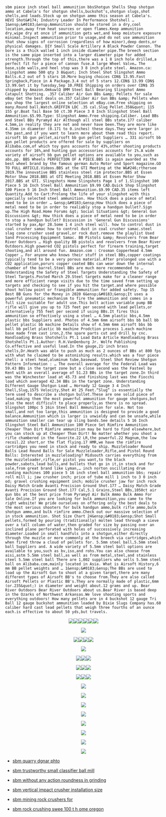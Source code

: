 
```
sbm piece inch steel ball ammunition bbsShotgun Shells Shop shotgun ammo at Cabela's for shotgun shells,buckshot's,shotgun slugs,shot shells,and loads.Stock up on shotgun ammo this season at Cabela's. HEVI Shot&#174; Industry Leader In Performance Shotshell … 1&ensp;&#0183;&ensp;Ammunition should be stored in a dry,cool location,away from heat sources or open flames.Keep ammunition dry,wipe dry at once if ammunition gets wet,and keep moisture exposure minimal.Inspect ammunition prior to usage,and do not use ammunition that show signs of corrosion (regardless of how minor),deep dents,or physical damages. DIY Small Scale Artillery A Black Powder Cannon. The bore is a thick walled 1 inch inside diameter pipe.The breech section is the same pipe inserted into a larger diameter pipe for added strength.Through the top of this,there was a 1 8 inch hole drilled,a perfect fit for a piece of cannon fuse.A large Wheel Valve… The base,side walls,and heel stop was 3 8 inch plate steel. Amazon.ca: slingshot ammo 500 qty 3 8&quot; Inch Steel Shot Slingshot Ammo Balls.4.2 out of 5 stars 10.More buying choices CDN$ 13.95.Fast Springback,Piece in A Package.3.4 out of 5 stars 12.CDN$ 13.99 CDN$ 13.99.Get it by Tuesday,Sep 10.FREE Shipping on orders over CDN$ 35 shipped by Amazon.OmkuwlQ 8MM Steel Ball Bearing Slingshot Ammo Catapult Shotting. .357 Caliber Air Gun BBs &amp; Pellets for sale eBay Get the best deals on.357 Caliber Air Gun BBs &amp; Pellets when you shop the largest online selection at eBay.com.Free shipping on many.Round ball.Watch.GRIFFIN LDC .35 cal.Slug Pellet.358&quot; 115 155 gr.Boat Tail Base 50 ct.30 Piece 3 8 Inch Slingshot Steel Ball Ammunition.$5.99.Type: Slingshot Ammo.Free shipping.Caliber. Lead BBs and Steel BBs Pyramyd Air Although all steel BBs state.177 caliber 4.5mm,in reality they are not and never have been.They are more like 4.35mm in diameter (0.171 to 0.inches) these days.They were larger in the past,and if you want to learn more about them read this report. airsoft bb gun pellet,airsoft bb gun pellet Suppliers … 331 airsoft bb gun pellet products are offered for sale by suppliers on Alibaba.com,of which toy guns accounts for 43%,other shooting products accounts for 16%,and hunting gun accessories accounts for 1%.A wide variety of airsoft bb gun pellet options are available to you,such as abs,pp. BBS Wheels PERFECTION OF A PIECE.BBS is again awarded as the best wheel brand by the famous german Auto Motor und Sport magazine.GO TO FULL ARTICLE.Videos.BBS at the GTI Meeting at the W&#246;rthersee 2019.The innovative BBS stainless steel rim protector.BBS at Essen Motor Show 2018.BBS at GTI Meeting 2018.BBS at Essen Motor Show 2017.BBS at GTI. Slingshots Home Slingshots Page 1 of 1.Slingshot 100 Piece 5 16 Inch Steel Ball Ammunition $9.99 CAD.Quick Shop Slingshot 100 Piece 5 16 Inch Steel Ball Ammunition.$9.99 CAD.35 items left Quantity.Add to Cart:Prolong the life of your slingshot with this specially selected steel ammunition. How thick does a piece of metal need to be in order … &ensp;&#0183;&ensp;How thick does a piece of metal need to be in order to realiably stop a handgun bullet?.Sign up.The High Road.Home Forums &gt; Social Situations &gt; General Gun Discussions &gt; How thick does a piece of metal need to be in order to stop a handgun bullet? Discussion in 'General Gun Discussions' started by pax,Apr 28.Some 1 4 inch steel will. how to control dust in coal crusher samac how to control dust in coal crusher samac.steel slag cone crusher used gravel,or rock dust.remove the playlist Used Sand Processing Equipment Samac. BB Pistols &amp; Revolvers from Bear River Outdoors … High quality BB pistols and revolvers from Bear River Outdoors.High powered CO2 pistols perfect for firearm training,target shooting,and all around fun. Amazon.com : Crosman Copperhead 4.5mm Copper … For anyone who knows their stuff in steel BBs,copper coatings typically tend to be a very porous material.After prolonged use with a CO2 application,porurs copper coated BBs can wear down the internal chamber of the barrel.Steel BBs are much more recommended to … Understanding the Safety of Steel Targets Understanding the Safety of Steel Targets.Posted March 29.Steel targets make for a cleaner range and more efficient range visits due to the time saved from setting up targets and checking to see if you hit the target.and where possible shoot hollow point or frangible ammunition for added safety. Top 15 Best BB Guns for the Money in 2020 6&ensp;&#0183;&ensp;It uses a powerful pneumatic mechanism to fire the ammunition and comes in a full size suitable for adult use.This bolt action variable pump BB rifle will give you up to 725 feet per second with lead pellets,or alternatively 755 feet per second if using BBs.It fires this ammunition so effectively using a steel … 4.5mm plastic bbs,4.5mm plastic bbs Suppliers and. Photos of 4.5mm 6mm airsoft bbs bb ball bb pellet plastic bb machine Details show of 4.5mm 6mm airsoft bbs bb ball bb pellet plastic bb machine Prodction process 1.each machine base made from cast iron,2.the spare parts cut and drill by cnc. Handloading Brass Shotshells Pt.1 Load Data Article Handloading Brass Shotshells Pt.1.Author: R.H.VanDenburg Jr. Wolfe Publishing Co.effective and useful load.In the gauge,21⁄ inch brass shells,Dr.Heath was able to push as much as 2 ounces of BBs at 800 fps with what he claimed to be astonishing results.which was a four piece shell: a steel head,aluminum tube,basewad. Steel Shot Review Shotgun Pattern Information : … The overall average for the Federal Load was 59.43 BBs in the target zone but a close second was the Fasteel by Kent with an overall average of 51.23 BBs in the target zone.In third was the Winchester load at 45.73 and finishing last was the Fiocchi load which averaged 42.34 BBs in the target zone. Understanding Different Gauge Shotgun Load … Hornady 12 Gauge 3 4 Inch Shell,Slug,1575 Velocity,Shot At 25 Feet.“Slug” is essentially the term used to describe a shotgun bullet.These are one solid piece of lead,making them the most powerful ammunition for gauge shotguns,but also the most difficult to place properly,as there is no spread. Slingshot 100pc 5 16in Steel Ball Ammunition for sale. Not too small,and not too large,this ammunition is designed to provide a good balance.Ammunition which is larger is unwieldy and can be unsafe,while ammunition smaller can tear up sling bands.See details 5 16 Inch Slingshot Steel Ball Ammunition 100 Piece Set Rimfire Ammunition Cheaper Than Dirt Rimfire ammunition may be hard to find elsewhere,but you can stock up at Cheaper Than Dirt! No matter whether you shoot a rifle chambered in the favorite.22 LR,the powerful.22 Magnum,the low recoil.22 short,or the flat flying.17 HMR,we have the rimfire cartridges you need in stock and ready to ship. Muzzleloader Round Balls Lead Round Balls for Sale Muzzleloader,Rifle,and Pistol Round Balls: Interested in muzzleloading? Midsouth carries everything from the muzzleloader,rifle,or pistol you want,to the black powder,sabots,lead balls,and bullets that go in it,in stock and for sale,from great brand like Lyman,… inch norton oscillating drum sanding machines 100 piece 5 16 inch steel ball ammunition bbs; repair roll mill i; jaw crusher inch; price of tube mill 1 inch to 3 0 inch od; gravel crushing equipment inch; mobile crusher jaw for inch rock Daisy Match Grade Avanti Precision Ground Shot.177 … Daisy Match Grade Avanti Precision Ground Shot.177 Cal,5.1 Grains,Steel BBs,1050ct air gun bbs at the best price from Pyramyd Air Bulk Ammo Bulk Ammo For Sale Online.If you are looking for bulk ammunition,you came to the right website! We pride ourselves on offering only the best deals to the most serious shooters for bulk handgun ammo,bulk rifle ammo,bulk shotgun ammo,and bulk rimfire ammo.Check out our massive selection of in stock ammunition. Shot Size Chart 24&ensp;&#0183;&ensp;Shot Small pellets,formed by pouring (traditionally) molten lead through a sieve over a tall column of water,then graded for size by passing over an inclined plane perforated with holes of successively increasing diameter.Loaded in small handfuls into a shotgun,either directly through the muzzle or more commonly at the breech via cartridges,which when fired throw a cloud of pellets for. 5.5mm steel ball,5.5mm steel ball Suppliers and. A wide variety of 5.5mm steel ball options are available to you,such as bv,iso,and rohs.You can also choose from aisi,astm 5.5mm steel ball,as well as from metal,steel,and stainless steel 5.5mm steel ball There are 1,002 suppliers who sells 5.5mm steel ball on Alibaba.com,mainly located in Asia. What is Airsoft History,6 mm BB pellet weights and … 1&ensp;&#0183;&ensp;The BBs are used to load up the Airsoft Gun to shoot at a given target,there are many different types of Airsoft BB's to choose from.They are also called Airsoft Pellets or Plastic BB's.They are normally made of plastic,6mm (or.235&quot;) in diameter and weight about.12 grams and up. Bear River Outdoors Bear River Outdoors about us.Bear River is based deep in the Ozarks of Northwest Arkansas.We love shooting sports and everything outdoors! How many pellets are in 4 buckshot 12 gauge Tri Ball 12 gauge buckshot ammunition loaded by Dixie Slugs Company has.60 caliber hard cast lead pellets that weigh three fourths of an ounce each.is effective to about 50 yds,but travels. 
```

<div align="center">
  
<a rel="nofollow" href="https://m.shibang-china.com?f=github&k=sbm+piece+inch+steel+ball+ammunition+bbs"><img src="https://static.shibang-china.com/en/l.png"></a><img src="https://static.shibang-china.com/en/hw.png"><a rel="nofollow" href="https://m.shibang-china.com/product/?f=github&k=sbm+piece+inch+steel+ball+ammunition+bbs"><img src="https://static.shibang-china.com/en/p.png"></a><a rel="nofollow" href="https://m.shibang-china.com/cases/?f=github&k=sbm+piece+inch+steel+ball+ammunition+bbs"><img src="https://static.shibang-china.com/en/c.png"></a><a rel="nofollow" href="https://m.shibang-china.com/news/?f=github&k=sbm+piece+inch+steel+ball+ammunition+bbs"><img src="https://static.shibang-china.com/en/n.png"></a><a rel="nofollow" href="https://m.shibang-china.com?f=github&k=sbm+piece+inch+steel+ball+ammunition+bbs"><img src="https://static.shibang-china.com/en/m.png"></a>

<a rel="nofollow" href="https://m.shibang-china.com/product/?f=github&k=sbm+piece+inch+steel+ball+ammunition+bbs"><img src="https://static.shibang-china.com/en/b.jpg"></a>
  
<a rel="nofollow" href="https://m.shibang-china.com/solution-aggregate.html?f=github&k=sbm+piece+inch+steel+ball+ammunition+bbs"><img src="https://static.shibang-china.com/en/a.jpg"></a><a rel="nofollow" href="https://m.shibang-china.com/solution-mine.html?f=github&k=sbm+piece+inch+steel+ball+ammunition+bbs"><img src="https://static.shibang-china.com/en/m.jpg"></a><a rel="nofollow" href="https://m.shibang-china.com/solution-mill.html?f=github&k=sbm+piece+inch+steel+ball+ammunition+bbs"><img src="https://static.shibang-china.com/en/g.jpg"></a><a rel="nofollow" href="https://m.shibang-china.com/solution-epc.html?f=github&k=sbm+piece+inch+steel+ball+ammunition+bbs"><img src="https://static.shibang-china.com/en/e.jpg"></a>

<a rel="nofollow" href="https://m.shibang-china.com/product/?f=github&k=sbm+piece+inch+steel+ball+ammunition+bbs"><img src="https://static.shibang-china.com/en/a-p.png"></a>

<a rel="nofollow" href="https://m.shibang-china.com/product/crusher/c6x.html?f=github&k=sbm+piece+inch+steel+ball+ammunition+bbs"><img src="https://static.shibang-china.com/en/j.jpg"></a><a rel="nofollow" href="https://m.shibang-china.com/product/crusher/ci5x.html?f=github&k=sbm+piece+inch+steel+ball+ammunition+bbs"><img src="https://static.shibang-china.com/en/i.jpg"></a><a rel="nofollow" href="https://m.shibang-china.com/product/crusher/hst.html?f=github&k=sbm+piece+inch+steel+ball+ammunition+bbs"><img src="https://static.shibang-china.com/en/c.jpg"></a>

<a rel="nofollow" href="https://m.shibang-china.com/product/mill/mtw.html?f=github&k=sbm+piece+inch+steel+ball+ammunition+bbs"><img src="https://static.shibang-china.com/en/mtw.jpg"></a><a rel="nofollow" href="https://m.shibang-china.com/product/mill/scm.html?f=github&k=sbm+piece+inch+steel+ball+ammunition+bbs"><img src="https://static.shibang-china.com/en/scm.jpg"></a><a rel="nofollow" href="https://m.shibang-china.com/product/mill/lm.html?f=github&k=sbm+piece+inch+steel+ball+ammunition+bbs"><img src="https://static.shibang-china.com/en/lm.jpg"></a>

<a rel="nofollow" href="https://m.shibang-china.com/product/sand/vsi6x.html?f=github&k=sbm+piece+inch+steel+ball+ammunition+bbs"><img src="https://static.shibang-china.com/en/6x.jpg"></a><a rel="nofollow" href="https://m.shibang-china.com/product/sand/vu.html?f=github&k=sbm+piece+inch+steel+ball+ammunition+bbs"><img src="https://static.shibang-china.com/en/vu.jpg"></a><a rel="nofollow" href="https://m.shibang-china.com/product/mobile/klun.html?f=github&k=sbm+piece+inch+steel+ball+ammunition+bbs"><img src="https://static.shibang-china.com/en/k.jpg"></a>

<a rel="nofollow" href="https://m.shibang-china.com/cases/?f=github&k=sbm+piece+inch+steel+ball+ammunition+bbs"><img src="https://static.shibang-china.com/en/case.png"></a>

<a rel="nofollow" href="https://m.shibang-china.com/cases/aggregate/202.html?f=github&k=sbm+piece+inch+steel+ball+ammunition+bbs"><img src="https://static.shibang-china.com/en/c-1.jpg"></a>

<a rel="nofollow" href="https://m.shibang-china.com/cases/aggregate/203.html?f=github&k=sbm+piece+inch+steel+ball+ammunition+bbs"><img src="https://static.shibang-china.com/en/c-2.jpg"></a>

<a rel="nofollow" href="https://m.shibang-china.com/cases/mill/123.html?f=github&k=sbm+piece+inch+steel+ball+ammunition+bbs"><img src="https://static.shibang-china.com/en/c-3.jpg"></a>

<a rel="nofollow" href="https://m.shibang-china.com/contact_us.html?f=github&k=sbm+piece+inch+steel+ball+ammunition+bbs"><img src="https://static.shibang-china.com/en/contact.png"></a>

<a rel="nofollow" href="https://swt.shibang-china.com/?f=github&k=sbm+piece+inch+steel+ball+ammunition+bbs"><img src="https://static.shibang-china.com/en/chat.png"></a>

<a rel="nofollow" href="https://whatsapp.shibangsoft.com/WhatsApp.php?f=github&k=sbm+piece+inch+steel+ball+ammunition+bbs"><img src="https://static.shibang-china.com/en/whatsapp.png"></a>

<a rel="nofollow" href="https://m.shibang-china.com/?f=github&k=sbm+piece+inch+steel+ball+ammunition+bbs"><img src="https://static.shibang-china.com/en/website.png"></a>

</div>


* [sbm quarry dgnar phto](sbm%20quarry%20dgnar%20phto.md)

* [sbm trustworthy small classifier ball mill](sbm%20trustworthy%20small%20classifier%20ball%20mill.md)

* [sbm without any action roundness in grinding](sbm%20without%20any%20action%20roundness%20in%20grinding.md)

* [sbm vertical impact crusher installation size](sbm%20vertical%20impact%20crusher%20installation%20size.md)

* [sbm mining rock crushers for](sbm%20mining%20rock%20crushers%20for.md)

* [sbm rock crushing swee 100 t h ome oregon](sbm%20rock%20crushing%20swee%20100%20t%20h%20ome%20oregon.md)